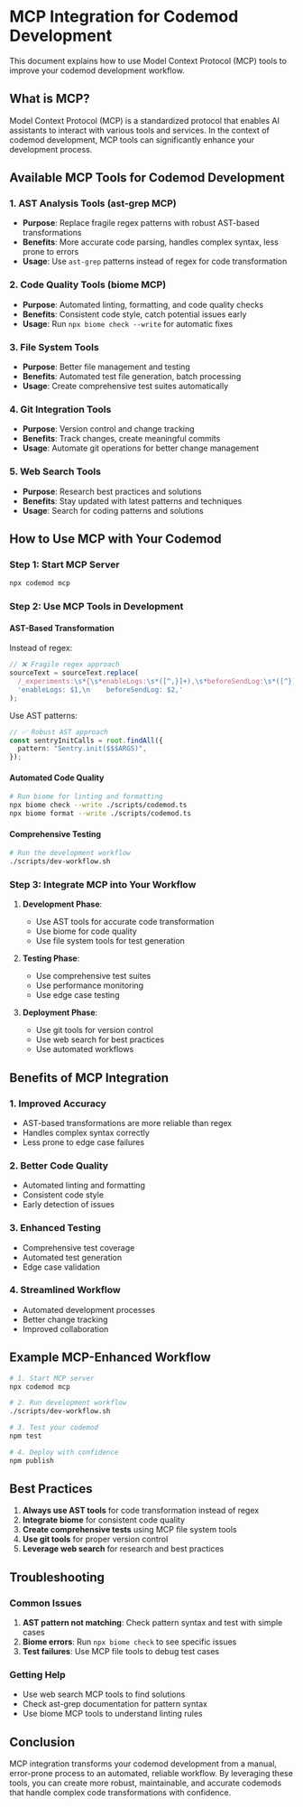 # MCP Integration for Codemod Development

This document explains how to use Model Context Protocol (MCP) tools to improve your codemod development workflow.

## What is MCP?

Model Context Protocol (MCP) is a standardized protocol that enables AI assistants to interact with various tools and services. In the context of codemod development, MCP tools can significantly enhance your development process.

## Available MCP Tools for Codemod Development

### 1. **AST Analysis Tools** (ast-grep MCP)
- **Purpose**: Replace fragile regex patterns with robust AST-based transformations
- **Benefits**: More accurate code parsing, handles complex syntax, less prone to errors
- **Usage**: Use `ast-grep` patterns instead of regex for code transformation

### 2. **Code Quality Tools** (biome MCP)
- **Purpose**: Automated linting, formatting, and code quality checks
- **Benefits**: Consistent code style, catch potential issues early
- **Usage**: Run `npx biome check --write` for automatic fixes

### 3. **File System Tools**
- **Purpose**: Better file management and testing
- **Benefits**: Automated test file generation, batch processing
- **Usage**: Create comprehensive test suites automatically

### 4. **Git Integration Tools**
- **Purpose**: Version control and change tracking
- **Benefits**: Track changes, create meaningful commits
- **Usage**: Automate git operations for better change management

### 5. **Web Search Tools**
- **Purpose**: Research best practices and solutions
- **Benefits**: Stay updated with latest patterns and techniques
- **Usage**: Search for coding patterns and solutions

## How to Use MCP with Your Codemod

### Step 1: Start MCP Server
```bash
npx codemod mcp
```

### Step 2: Use MCP Tools in Development

#### AST-Based Transformation
Instead of regex:
```typescript
// ❌ Fragile regex approach
sourceText = sourceText.replace(
  /_experiments:\s*{\s*enableLogs:\s*([^,}]+),\s*beforeSendLog:\s*([^}]*(?:\{[^}]*\})?[^}]*)\s*,?\s*},?/gm,
  'enableLogs: $1,\n    beforeSendLog: $2,'
);
```

Use AST patterns:
```typescript
// ✅ Robust AST approach
const sentryInitCalls = root.findAll({
  pattern: "Sentry.init($$$ARGS)",
});
```

#### Automated Code Quality
```bash
# Run biome for linting and formatting
npx biome check --write ./scripts/codemod.ts
npx biome format --write ./scripts/codemod.ts
```

#### Comprehensive Testing
```bash
# Run the development workflow
./scripts/dev-workflow.sh
```

### Step 3: Integrate MCP into Your Workflow

1. **Development Phase**:
   - Use AST tools for accurate code transformation
   - Use biome for code quality
   - Use file system tools for test generation

2. **Testing Phase**:
   - Use comprehensive test suites
   - Use performance monitoring
   - Use edge case testing

3. **Deployment Phase**:
   - Use git tools for version control
   - Use web search for best practices
   - Use automated workflows

## Benefits of MCP Integration

### 1. **Improved Accuracy**
- AST-based transformations are more reliable than regex
- Handles complex syntax correctly
- Less prone to edge case failures

### 2. **Better Code Quality**
- Automated linting and formatting
- Consistent code style
- Early detection of issues

### 3. **Enhanced Testing**
- Comprehensive test coverage
- Automated test generation
- Edge case validation

### 4. **Streamlined Workflow**
- Automated development processes
- Better change tracking
- Improved collaboration

## Example MCP-Enhanced Workflow

```bash
# 1. Start MCP server
npx codemod mcp

# 2. Run development workflow
./scripts/dev-workflow.sh

# 3. Test your codemod
npm test

# 4. Deploy with confidence
npm publish
```

## Best Practices

1. **Always use AST tools** for code transformation instead of regex
2. **Integrate biome** for consistent code quality
3. **Create comprehensive tests** using MCP file system tools
4. **Use git tools** for proper version control
5. **Leverage web search** for research and best practices

## Troubleshooting

### Common Issues
1. **AST pattern not matching**: Check pattern syntax and test with simple cases
2. **Biome errors**: Run `npx biome check` to see specific issues
3. **Test failures**: Use MCP file tools to debug test cases

### Getting Help
- Use web search MCP tools to find solutions
- Check ast-grep documentation for pattern syntax
- Use biome MCP tools to understand linting rules

## Conclusion

MCP integration transforms your codemod development from a manual, error-prone process to an automated, reliable workflow. By leveraging these tools, you can create more robust, maintainable, and accurate codemods that handle complex code transformations with confidence.
